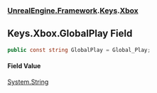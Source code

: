 ### [UnrealEngine.Framework](UnrealEngine_Framework.md 'UnrealEngine.Framework').[Keys](Keys.md 'UnrealEngine.Framework.Keys').[Xbox](Keys_Xbox.md 'UnrealEngine.Framework.Keys.Xbox')
## Keys.Xbox.GlobalPlay Field
```csharp
public const string GlobalPlay = Global_Play;
```
#### Field Value
[System.String](https://docs.microsoft.com/en-us/dotnet/api/System.String 'System.String')

